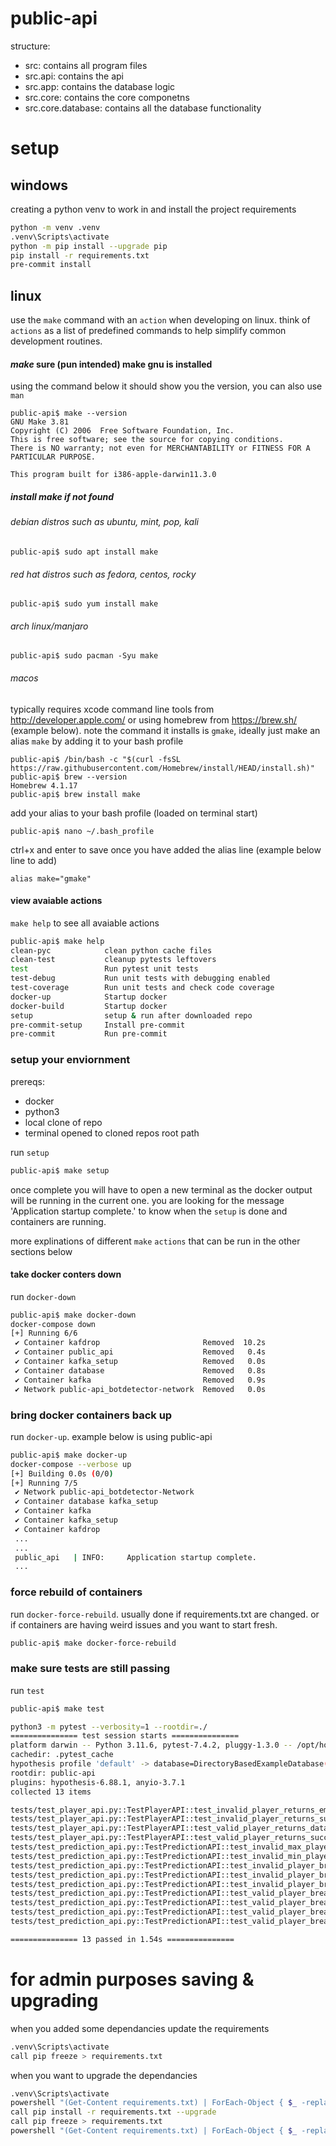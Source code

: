 # public-api
structure:
- src: contains all program files
- src.api: contains the api
- src.app: contains the database logic
- src.core: contains the core componetns
- src.core.database: contains all the database functionality

# setup
## windows
creating a python venv to work in and install the project requirements
```sh
python -m venv .venv
.venv\Scripts\activate
python -m pip install --upgrade pip
pip install -r requirements.txt
pre-commit install
```
## linux
use the `make` command with an `action` when developing on linux.  think of `actions` as a list of predefined commands to help simplify common development routines.

#### *make* sure (pun intended) make gnu is installed
using the command below it should show you the version, you can also use `man`

```ssh
public-api$ make --version
GNU Make 3.81
Copyright (C) 2006  Free Software Foundation, Inc.
This is free software; see the source for copying conditions.
There is NO warranty; not even for MERCHANTABILITY or FITNESS FOR A
PARTICULAR PURPOSE.

This program built for i386-apple-darwin11.3.0
```

##### install make if not found

###### debian distros such as ubuntu, mint, pop, kali

```ssh
public-api$ sudo apt install make
```

###### red hat distros such as fedora, centos, rocky

```ssh
public-api$ sudo yum install make
```

###### arch linux/manjaro

```ssh
public-api$ sudo pacman -Syu make
```

###### macos

typically requires xcode command line tools from http://developer.apple.com/ 
or using homebrew from https://brew.sh/ (example below). note the command it installs is `gmake`, ideally just make an alias `make` by adding it to your bash profile

```ssh
public-api$ /bin/bash -c "$(curl -fsSL https://raw.githubusercontent.com/Homebrew/install/HEAD/install.sh)"
public-api$ brew --version
Homebrew 4.1.17
public-api$ brew install make
```

add your alias to your bash profile (loaded on terminal start)

```ssh
public-api$ nano ~/.bash_profile
```

ctrl+x and enter to save once you have added the alias line (example below line to add)

```ssh
alias make="gmake"
```

#### view avaiable actions
`make help` to see all avaiable actions

```sh
public-api$ make help
clean-pyc            clean python cache files
clean-test           cleanup pytests leftovers
test                 Run pytest unit tests
test-debug           Run unit tests with debugging enabled
test-coverage        Run unit tests and check code coverage
docker-up            Startup docker
docker-build         Startup docker
setup                setup & run after downloaded repo
pre-commit-setup     Install pre-commit
pre-commit           Run pre-commit
```

### setup your enviornment
prereqs: 
- docker
- python3
- local clone of repo
- terminal opened to cloned repos root path

run `setup`
```sh
public-api$ make setup
```

once complete you will have to open a new terminal as the docker output will be running in the current one. you are looking for the message 'Application startup complete.' to know when the `setup` is done and containers are running. 

more explinations of different `make` `actions` that can be run in the other sections below

#### take docker conters down

run `docker-down`

```sh
public-api$ make docker-down
docker-compose down
[+] Running 6/6
 ✔ Container kafdrop                       Removed  10.2s 
 ✔ Container public_api                    Removed   0.4s 
 ✔ Container kafka_setup                   Removed   0.0s 
 ✔ Container database                      Removed   0.8s 
 ✔ Container kafka                         Removed   0.9s 
 ✔ Network public-api_botdetector-network  Removed   0.0s 
```

### bring docker containers back up
run `docker-up`. example below is using public-api
```sh
public-api$ make docker-up
docker-compose --verbose up
[+] Building 0.0s (0/0)                              
[+] Running 7/5
 ✔ Network public-api_botdetector-Network
 ✔ Container database kafka_setup                   
 ✔ Container kafka
 ✔ Container kafka_setup 
 ✔ Container kafdrop
 ...
 ...
 public_api   | INFO:     Application startup complete.
 ...
```

### force rebuild of containers
run `docker-force-rebuild`. usually done if requirements.txt are changed.  or if containers are having weird issues and you want to start fresh.

```sh
public-api$ make docker-force-rebuild
```

### make sure tests are still passing
run `test`

```sh
public-api$ make test

python3 -m pytest --verbosity=1 --rootdir=./
=============== test session starts ===============
platform darwin -- Python 3.11.6, pytest-7.4.2, pluggy-1.3.0 -- /opt/homebrew/opt/python@3.11/bin/python3.11
cachedir: .pytest_cache
hypothesis profile 'default' -> database=DirectoryBasedExampleDatabase(PosixPath('./bot-detector/public-api/.hypothesis/examples'))
rootdir: public-api
plugins: hypothesis-6.88.1, anyio-3.7.1
collected 13 items                   

tests/test_player_api.py::TestPlayerAPI::test_invalid_player_returns_empty PASSED             [  7%]
tests/test_player_api.py::TestPlayerAPI::test_invalid_player_returns_success PASSED           [ 15%]
tests/test_player_api.py::TestPlayerAPI::test_valid_player_returns_data PASSED       [ 23%]
tests/test_player_api.py::TestPlayerAPI::test_valid_player_returns_success PASSED             [ 30%]
tests/test_prediction_api.py::TestPredictionAPI::test_invalid_max_player_name_length_returns_unkonwn PASSED     [ 38%]
tests/test_prediction_api.py::TestPredictionAPI::test_invalid_min_player_name_length_returns_unknown PASSED     [ 46%]
tests/test_prediction_api.py::TestPredictionAPI::test_invalid_player_breakdown_false_returns_player_not_found PASSED     [ 53%]
tests/test_prediction_api.py::TestPredictionAPI::test_invalid_player_breakdown_true_returns_player_not_found PASSED      [ 61%]
tests/test_prediction_api.py::TestPredictionAPI::test_invalid_player_breakdown_true_returns_unknown PASSED      [ 69%]
tests/test_prediction_api.py::TestPredictionAPI::test_valid_player_breakdown_false_returns_empty_property PASSED         [ 76%]
tests/test_prediction_api.py::TestPredictionAPI::test_valid_player_breakdown_false_returns_success PASSED       [ 84%]
tests/test_prediction_api.py::TestPredictionAPI::test_valid_player_breakdown_true_returns_populated_property PASSED      [ 92%]
tests/test_prediction_api.py::TestPredictionAPI::test_valid_player_breakdown_true_returns_success PASSED        [100%]

=============== 13 passed in 1.54s ===============
```
# for admin purposes saving & upgrading
when you added some dependancies update the requirements
```sh
.venv\Scripts\activate
call pip freeze > requirements.txt
```
when you want to upgrade the dependancies
```sh
.venv\Scripts\activate
powershell "(Get-Content requirements.txt) | ForEach-Object { $_ -replace '==', '>=' } | Set-Content requirements.txt"
call pip install -r requirements.txt --upgrade
call pip freeze > requirements.txt
powershell "(Get-Content requirements.txt) | ForEach-Object { $_ -replace '>=', '==' } | Set-Content requirements.txt"
```